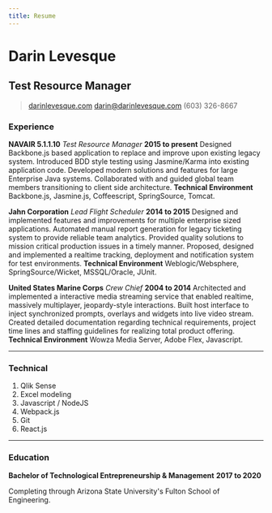 ```yaml
---
title: Resume
---
```


# Darin Levesque
## Test Resource Manager

> [darinlevesque.com](http://darinlevesque.com)
> [darin@darinlevesque.com](mailto:darin@darinlevesque.com)
> (603) 326-8667


### Experience

**NAVAIR 5.1.1.10** *Test Resource Manager* __2015 to present__
	Designed Backbone.js based application to replace and improve upon existing legacy system.
	Introduced BDD style testing using Jasmine/Karma into existing application code.
	Developed modern solutions and features for large Enterprise Java systems.
	Collaborated with and guided global team members transitioning to client side architecture.
	**Technical Environment** Backbone.js, Jasmine.js, Coffeescript, SpringSource, Tomcat.

**Jahn Corporation** *Lead Flight Scheduler* __2014 to 2015__
	Designed and implemented features and improvements for multiple enterprise sized applications.
	Automated manual report generation for legacy ticketing system to provide reliable team analytics.
	Provided quality solutions to mission critical production issues in a timely manner.
	Proposed, designed and implemented a realtime tracking, deployment and notification system for test environments.
	**Technical Environment** Weblogic/Websphere, SpringSource/Wicket, MSSQL/Oracle, JUnit.

**United States Marine Corps** *Crew Chief* __2004 to 2014__
	Architected and implemented a interactive media streaming service that enabled realtime, massively multiplayer, jeopardy-style interactions.
	Built host interface to inject synchronized prompts, overlays and widgets into live video stream.
	Created detailed documentation regarding technical requirements, project time lines and staffing guidelines for realizing total product offering.
	**Technical Environment** Wowza Media Server, Adobe Flex, Javascript.

------

### Technical

1. Qlik Sense
1. Excel modeling
1. Javascript / NodeJS
2. Webpack.js
3. Git
4. React.js
------

### Education

**Bachelor of Technological Entrepreneurship & Management** __2017 to 2020__

Completing through Arizona State University's Fulton School of Engineering.
